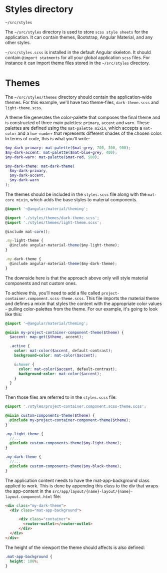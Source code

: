# Styles directory

```
~/src/styles
```

The `~/src/styles` directory is used to store `scss style sheets` for the application. It can contain themes, Bootstrap, Angular Material, and any other styles.

`~/src/styles.scss` is installed in the default Angular skeleton. It should contain `@import statments` for all your global application `scss` files. For instance it can import theme files stored in the `~/src/styles` directory.

# Themes

The `~/src/styles/themes` directory should contain the application-wide themes. For this example, we'll have two theme-files, `dark-theme.scss` and `light-theme.scss`.

A theme file generates the color-palette that composes the final theme and is constructed of three main palettes: `primary`, `accent` and `warn`. These palettes are defined using the `mat-palette mixin`, which accepts a `mat-color` and a `hue-number` that represents different shades of the chosen color. In terms of code, this is what you'll write:

```scss
$my-dark-primary: mat-palette($mat-grey, 700, 300, 900);
$my-dark-accent: mat-palette($mat-blue-grey, 400);
$my-dark-warn: mat-palette($mat-red, 500);

$my-dark-theme: mat-dark-theme(
  $my-dark-primary,
  $my-dark-accent,
  $my-dark-warn
);
```

The themes should be included in the `styles.scss` file along with the `mat-core mixin`, which adds the base styles to material components.

```ts
@import '~@angular/material/theming';

@import './styles/themes/dark-theme.scss';
@import './styles/themes/light-theme.scss';

@include mat-core();

.my-light-theme {
  @include angular-material-theme($my-light-theme);
}

.my-dark-theme {
  @include angular-material-theme($my-dark-theme);
}
```

The downside here is that the approach above only will style material components and not custom ones.

To achieve this, you’ll need to add a file called `project-container.component.scss-theme.scss`. This file imports the material theme and defines a mixin that styles the content with the appropriate color values - pulling color-palettes from the theme. For our example, it's going to look like this:

```scss
@import '~@angular/material/theming';

@mixin my-project-container-component-theme($theme) {
  $accent: map-get($theme, accent);

  .active {
    color: mat-color($accent, default-contrast);
    background-color: mat-color($accent);

    &:hover {
      color: mat-color($accent, default-contrast);
      background-color: mat-color($accent);
    }
  }
}
```

Then those files are referred to in the `styles.scss` file:

```scss
@import './styles/project-container.component.scss-theme.scss';

@mixin custom-components-theme($theme) {
  @include my-project-container-component-theme($theme);
}

.my-light-theme {
  //...
  @include custom-components-theme($my-light-theme);
}

.my-dark-theme {
  //...
  @include custom-components-theme($my-black-theme);
}
```

The application content needs to have the mat-app-background class applied to work. This is done by appending this class to the div that wraps the app-content in the `src/app/layout/{name}-layout/{name}-layout.component.html` file:

```html
<div class="my-dark-theme">
  <div class="mat-app-background">

      <div class="container">
        <router-outlet></router-outlet>
      </div>
  </div>
</div>
```

The height of the viewport the theme should affects is also defined:

```scss
.mat-app-background {
  height: 100%;
}
```


